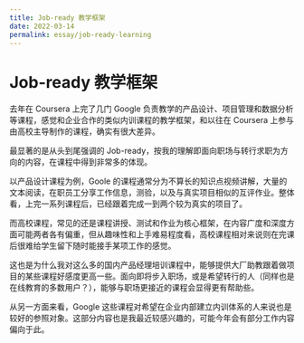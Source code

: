 ```yaml
---
title: Job-ready 教学框架
date: 2022-03-14
permalink: essay/job-ready-learning
---
```

# Job-ready 教学框架

去年在 Coursera 上完了几门 Google 负责教学的产品设计、项目管理和数据分析等课程，感觉和企业合作的类似内训课程的教学框架，和以往在 Coursera 上参与由高校主导制作的课程，确实有很大差异。

最显著的是从头到尾强调的 Job-ready，按我的理解即面向职场与转行求职为方向的内容，在课程中得到非常多的体现。

以产品设计课程为例，Goole 的课程通常分为不算长的知识点视频讲解，大量的文本阅读，在职员工分享工作信息，测验，以及与真实项目相似的互评作业。整体看，上完一系列课程后，已经跟着完成一到两个较为真实的项目了。

而高校课程，常见的还是课程讲授、测试和作业为核心框架，在内容广度和深度方面可能两者各有偏重，但从趣味性和上手难易程度看，高校课程相对来说则在完课后很难给学生留下随时能接手某项工作的感觉。

这也是为什么我对这么多的国内产品经理培训课程中，能够提供大厂助教跟着做项目的某些课程好感度更高一些。面向即将步入职场，或是希望转行的人（同样也是在线教育的多数用户？），能够与职场更接近的课程会显得更有帮助些。

从另一方面来看，Google 这些课程对希望在企业内部建立内训体系的人来说也是较好的参照对象。这部分内容也是我最近较感兴趣的，可能今年会有部分工作内容偏向于此。